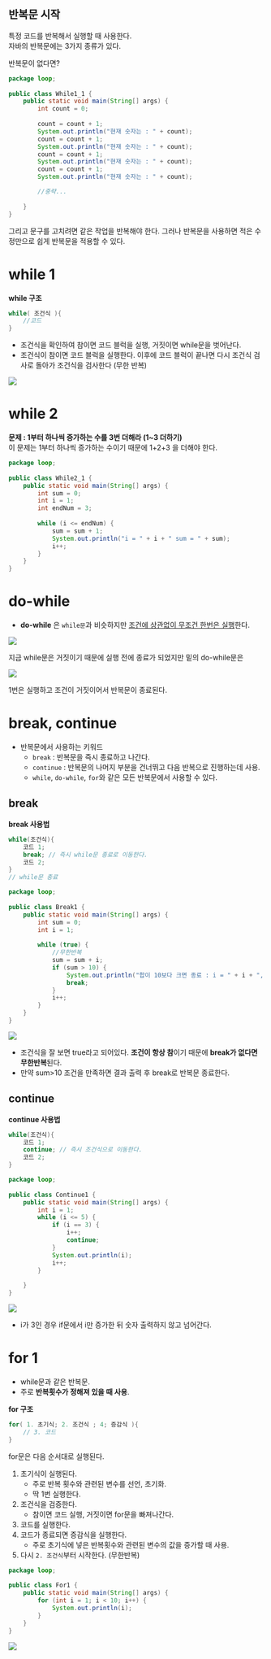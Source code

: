 ## 반복문 시작
특정 코드를 반복해서 실행할 때 사용한다. <br>
자바의 반복문에는 3가지 종류가 있다.

반복문이 없다면?
```java
package loop;  
  
public class While1_1 {  
    public static void main(String[] args) {  
        int count = 0;  
  
        count = count + 1;  
        System.out.println("현재 숫자는 : " + count);  
        count = count + 1;  
        System.out.println("현재 숫자는 : " + count);  
        count = count + 1;  
        System.out.println("현재 숫자는 : " + count);  
        count = count + 1;  
        System.out.println("현재 숫자는 : " + count);

		//중략...
		 
    }  
}
```
그리고 문구를 고치려면 같은 작업을 반복해야 한다. 그러나 반복문을 사용하면 적은 수정만으로 쉽게 반복문을 적용할 수 있다.

# while 1
**while 구조**
```java
while( 조건식 ){
	//코드
}
```
- 조건식을 확인하여 참이면 코드 블럭을 실행, 거짓이면 while문을 벗어난다.
- 조건식이 참이면 코드 블럭을 실행한다. 이후에 코드 블럭이 끝나면 다시 조건식 검사로 돌아가 조건식을 검사한다 (무한 반복)

![](https://i.imgur.com/lvEuXP8.png)

# while 2
**문제 : 1부터 하나씩 증가하는 수를 3번 더해라 (1~3 더하기)**<br>
이 문제는 1부터 하나씩 증가하는 수이기 때문에 1+2+3 을 더해야 한다.

```java
package loop;  
  
public class While2_1 {  
    public static void main(String[] args) {  
        int sum = 0;  
        int i = 1;  
        int endNum = 3;  
  
        while (i <= endNum) {  
            sum = sum + 1;  
            System.out.println("i = " + i + " sum = " + sum);  
            i++;  
        }  
    }  
}
```

# do-while
- **do-while** 은 `while문`과 비슷하지만 <u>조건에 상관없이 무조건 한번은 실행</u>한다.

![](https://i.imgur.com/NGb8F7s.png)

지금 while문은 거짓이기 때문에 실행 전에 종료가 되었지만 밑의 do-while문은 

![](https://i.imgur.com/hbeuHM9.png)

1번은 실행하고 조건이 거짓이어서 반복문이 종료된다.

# break, continue
- 반복문에서 사용하는 키워드
	- `break` : 반복문을 즉시 종료하고 나간다.
	- `continue` : 반복문의 나머지 부분을 건너뛰고 다음 반복으로 진행하는데 사용.
	- `while`, `do-while`, `for`와 같은 모든 반복문에서 사용할 수 있다.

## break
**break 사용법**
```java
while(조건식){
	코드 1;
	break; // 즉시 while문 종료로 이동한다.
	코드 2;
}
// while문 종료
```

```java
package loop;  
  
public class Break1 {  
    public static void main(String[] args) {  
        int sum = 0;  
        int i = 1;  
  
        while (true) {  
            //무한반복  
            sum = sum + i;  
            if (sum > 10) {  
                System.out.println("합이 10보다 크면 종료 : i = " + i + ", sum =  " + sum);  
                break;  
            }  
            i++;  
        }  
    }  
}
```

![](https://i.imgur.com/6LihWTa.png)
- 조건식을 잘 보면 true라고 되어있다. **조건이 항상 참**이기 때문에 **break가 없다면 무한반복**된다.
- 만약 sum>10 조건을 만족하면 결과 출력 후 break로 반복문 종료한다.

## continue
**continue 사용법**
```java
while(조건식){
	코드 1;
	continue; // 즉시 조건식으로 이동한다.
	코드 2;
}
```

```java
package loop;  
  
public class Continue1 {  
    public static void main(String[] args) {  
        int i = 1;  
        while (i <= 5) {  
            if (i == 3) {  
                i++;  
                continue;  
            }  
            System.out.println(i);  
            i++;  
        }  
  
    }  
}
```

![](https://i.imgur.com/7qEBmrd.png)

- i가 3인 경우 if문에서 i만 증가한 뒤 숫자 출력하지 않고 넘어간다.

# for 1
- while문과 같은 반복문.
- 주로 **반복횟수가 정해져 있을 때 사용**.

**for 구조**
```java
for( 1. 초기식; 2. 조건식 ; 4; 증감식 ){
	// 3. 코드
}
```

for문은 다음 순서대로 실행된다.
1. 초기식이 실행된다.
	- 주로 반복 횟수와 관련된 변수를 선언, 초기화.
	- 딱 1번 실행한다.
2. 조건식을 검증한다.
	- 참이면 코드 실행, 거짓이면 for문을 빠져나간다.
3. 코드를 실행한다.
4. 코드가 종료되면 증감식을 실행한다.
	- 주로 초기식에 넣은 반복횟수와 관련된 변수의 값을 증가할 때 사용.
5. 다시 `2. 조건식`부터 시작한다. (무한반복)

```java
package loop;  
  
public class For1 {  
    public static void main(String[] args) {  
        for (int i = 1; i < 10; i++) {  
            System.out.println(i);  
        }  
    }  
}
```

![](https://i.imgur.com/9wku2AJ.png)

